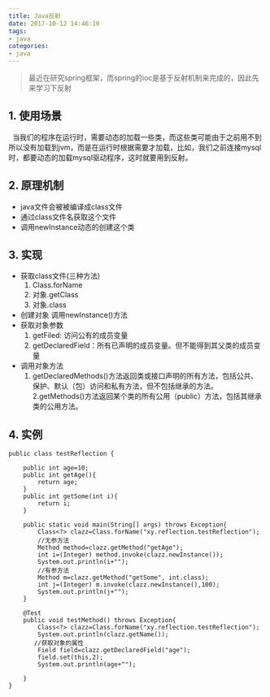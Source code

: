 ```yaml
---
title: Java反射
date: 2017-10-12 14:46:10
tags:
- java
categories:
- java
---
```

> 最近在研究spring框架，而spring的ioc是基于反射机制来完成的，因此先来学习下反射

## 1. 使用场景
  当我们的程序在运行时，需要动态的加载一些类，而这些类可能由于之前用不到所以没有加载到jvm，而是在运行时根据需要才加载，比如，我们之前连接mysql时，都要动态的加载mysql驱动程序，这时就要用到反射。

## 2. 原理机制
 - java文件会被被编译成class文件
 - 通过class文件名获取这个文件
 - 调用newInstance动态的创建这个类

## 3. 实现
  - 获取class文件(三种方法)
     1. Class.forName
     2. 对象.getClass
     3. 对象.class 
  - 创建对象
    调用newInstance()方法
  - 获取对象参数
     1. getFiled: 访问公有的成员变量
     2. getDeclaredField：所有已声明的成员变量。但不能得到其父类的成员变量
  - 调用对象方法
      1. getDeclaredMethods()方法返回类或接口声明的所有方法，包括公共、保护、默认（包）访问和私有方法，但不包括继承的方法。
      2.getMethods()方法返回某个类的所有公用（public）方法，包括其继承类的公用方法。

## 4. 实例
``` 
public class testReflection {

    public int age=10;
    public int getAge(){
        return age;
    }
    public int getSome(int i){
        return i;
    }

    public static void main(String[] args) throws Exception{
        Class<?> clazz=Class.forName("xy.reflection.testReflection");
        //无参方法
        Method method=clazz.getMethod("getAge");
        int i=(Integer) method.invoke(clazz.newInstance());
        System.out.println(i+"");
        //有参方法
        Method m=clazz.getMethod("getSome", int.class);
        int j=(Integer) m.invoke(clazz.newInstance(),100);
        System.out.println(j+"");
    }

    @Test
    public void testMethod() throws Exception{
        Class<?> clazz=Class.forName("xy.reflection.testReflection");
        System.out.println(clazz.getName());
       //获取对象的属性
        Field field=clazz.getDeclaredField("age");
        field.set(this,2);
        System.out.println(age+"");

    }
}
  ```

